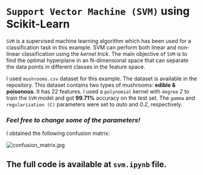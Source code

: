 # `Support Vector Machine (SVM)` using Scikit-Learn

`SVM` is a supervised machine learning algorithm which has been used for a classification task in this example. SVM can perform both linear and non-linear classification using the _kernel trick_. The main objective of `SVM` is to find the optimal hyperplane in an N-dimensional space that can separate the data points in different classes in the feature space.

I used `mushrooms.csv` dataset for this example. The dataset is available in the repository. This dataset contains two types of mushrooms: __edible & poisonous__. It has 22 features. I used a `polynomial` kernel with `degree` _2_ to train the `SVM` model and got __99.71%__ accuracy on the test set. The `gamma` and `regularization (C)` parameters were set to _auto_ and _0.2_, respectively.

### _Feel free to change some of the parameters!_

I obtained the following confusion matrix:

![confusion_matrix.jpg](https://github.com/randomaccess2023/MG2023/blob/main/Video%2059/confusion_matrix.jpg "confusion_matrix.jpg")

## The full code is available at `svm.ipynb` file.
